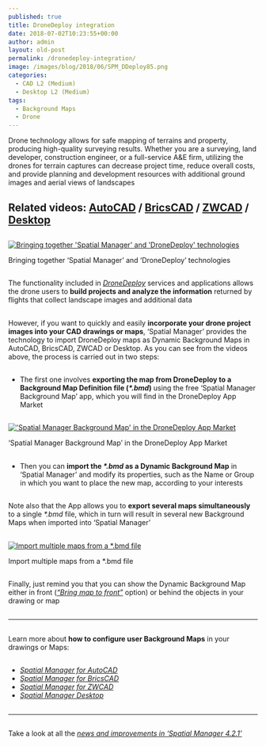 ```yaml
---
published: true
title: DroneDeploy integration
date: 2018-07-02T10:23:55+00:00
author: admin
layout: old-post
permalink: /dronedeploy-integration/
image: /images/blog/2018/06/SPM_DDeploy85.png
categories:
  - CAD L2 (Medium)
  - Desktop L2 (Medium)
tags:
  - Background Maps
  - Drone
---
```

<p>
  Drone technology allows for safe mapping of terrains and property, producing high-quality surveying results. Whether you are a surveying, land developer, construction engineer, or a full-service A&E firm, utilizing the drones for terrain captures can decrease project time, reduce overall costs, and provide planning and development resources with additional ground images and aerial views of landscapes
</p>

<p>
  <!--more-->
</p>

<h2>
  Related videos: <a href="https://youtu.be/ijNKzdyChx0?rel=0" target="_blank" rel="nofollow"><span><span>AutoCAD</span></span></a> / <a href="https://youtu.be/UcXFtTWDGK8?rel=0" target="_blank" rel="nofollow"><span><span>BricsCAD</span></span></a> / <a href="https://youtu.be/nW8kkOOLR6k?rel=0" target="_blank" rel="nofollow"><span><span>ZWCAD</span></span></a> <span>/</span> <a href="https://youtu.be/CAayAPTijWA?rel=0" target="_blank" rel="nofollow"><span>Desktop</span></a>
</h2>

<h2>
</h2>

<div>
  <a href="/images/blog/2018/06/AC_SPM_DD.png" target="_blank" rel="nofollow"><img src="/images/blog/2018/06/AC_SPM_DD-1024x534.png" alt="Bringing together 'Spatial Manager' and 'DroneDeploy' technologies" width="625" height="326" srcset="/images/blog/2018/06/AC_SPM_DD-1024x534.png 1024w, /images/blog/2018/06/AC_SPM_DD-300x157.png 300w, /images/blog/2018/06/AC_SPM_DD-768x401.png 768w, /images/blog/2018/06/AC_SPM_DD-624x326.png 624w, /images/blog/2018/06/AC_SPM_DD.png 1280w" sizes="(max-width: 625px) 100vw, 625px" /></a>
  
  <p>
    Bringing together &#8216;Spatial Manager&#8217; and &#8216;DroneDeploy&#8217; technologies
  </p>
</div>

<h2>
</h2>

<p>
  The functionality included in <a href="https://www.dronedeploy.com/" target="_blank" rel="nofollow"><span><em><span>DroneDeploy</span></em></span></a> services and applications allows the drone users to <strong>build projects and analyze the information</strong> returned by flights that collect landscape images and additional data
</p>

<h2>
</h2>

<p>
  However, if you want to quickly and easily <strong>incorporate your drone project images into your CAD drawings or maps</strong>, &#8216;Spatial Manager&#8217; provides the technology to import DroneDeploy maps as Dynamic Background Maps in AutoCAD, BricsCAD, ZWCAD or Desktop. As you can see from the videos above, the process is carried out in two steps:
</p>

<h2>
</h2>

<ul>
  <li>
    The first one involves <strong>exporting the map from DroneDeploy to a Background Map Definition file (<em>*.bmd</em>)</strong> using the free &#8216;Spatial Manager Background Map&#8217; app, which you will find in the DroneDeploy App Market
  </li>
</ul>

<h2>
</h2>

<div>
  <a href="/images/blog/2018/06/SPM_DroneDeployApp.png" target="_blank" rel="nofollow"><img src="/images/blog/2018/06/SPM_DroneDeployApp-1024x413.png" alt="'Spatial Manager Background Map' in the DroneDeploy App Market" width="625" height="252" srcset="/images/blog/2018/06/SPM_DroneDeployApp-1024x413.png 1024w, /images/blog/2018/06/SPM_DroneDeployApp-300x121.png 300w, /images/blog/2018/06/SPM_DroneDeployApp-768x310.png 768w, /images/blog/2018/06/SPM_DroneDeployApp-624x252.png 624w, /images/blog/2018/06/SPM_DroneDeployApp.png 1198w" sizes="(max-width: 625px) 100vw, 625px" /></a>
  
  <p>
    &#8216;Spatial Manager Background Map&#8217; in the DroneDeploy App Market
  </p>
</div>

<h2>
</h2>

<ul>
  <li>
    Then you can <strong>import the <em>*.bmd</em> as a Dynamic Background Map</strong> in &#8216;Spatial Manager&#8217; and modify its properties, such as the Name or Group in which you want to place the new map, according to your interests
  </li>
</ul>

<h2>
</h2>

<p>
  Note also that the App allows you to <strong>export several maps simultaneously</strong> to a single <em>*.bmd</em> file, which in turn will result in several new Background Maps when imported into &#8216;Spatial Manager&#8217;
</p>

<h2>
</h2>

<div>
  <a href="/images/blog/2018/06/SPM_DD_ImportAll.png" target="_blank" rel="nofollow"><img src="/images/blog/2018/06/SPM_DD_ImportAll.png" alt="Import multiple maps from a *.bmd file" width="710" height="466" srcset="/images/blog/2018/06/SPM_DD_ImportAll.png 710w, /images/blog/2018/06/SPM_DD_ImportAll-300x197.png 300w, /images/blog/2018/06/SPM_DD_ImportAll-624x410.png 624w" sizes="(max-width: 710px) 100vw, 710px" /></a>
  
  <p>
    Import multiple maps from a *.bmd file
  </p>
</div>

## 

Finally, just remind you that you can show the Dynamic Background Map either in front (<a href="http://www.spatialmanager.com/bring-background-maps-to-front/" target="_blank" rel="nofollow"><span><em>&#8220;Bring map to front&#8221;</em></span></a> option) or behind the objects in your drawing or map

## 

* * *

<h2>
</h2>

<p>
  Learn more about <b>how to configure user Background Maps</b> in your drawings or Maps:
</p>

<h2>
</h2>

<ul>
  <li>
    <em><span><a href="http://wiki.spatialmanager.com/index.php/Spatial_Manager%E2%84%A2_for_AutoCAD_-_FAQs:_Background_Maps_(%22Standard%22_and_%22Professional%22_editions_only)#Can_I_configure_my_own_Web_Map_Services.3F" target="_blank" rel="nofollow">Spatial Manager for AutoCAD</a></span></em>
  </li>
  <li>
    <em><span><a href="http://wiki.spatialmanager.com/index.php/Spatial_Manager%E2%84%A2_for_BricsCAD_-_FAQs:_Background_Maps_(%22Standard%22_and_%22Professional%22_editions_only)#Can_I_configure_my_own_Web_Map_Services.3F" target="_blank" rel="nofollow">Spatial Manager for BricsCAD</a></span></em>
  </li>
  <li>
    <em><span><a href="http://wiki.spatialmanager.com/index.php/Spatial_Manager%E2%84%A2_for_ZWCAD_-_FAQs:_Background_Maps_(%22Standard%22_and_%22Professional%22_editions_only)#Can_I_configure_my_own_Web_Map_Services.3F" target="_blank" rel="nofollow">Spatial Manager for ZWCAD</a></span></em>
  </li>
  <li>
    <em><a href="http://wiki.spatialmanager.com/index.php/Spatial_Manager_Desktop%E2%84%A2_-_FAQs:_Background_Maps#Can_I_configure_my_own_Web_Map_Services.3F" target="_blank" rel="nofollow">Spatial Manager Desktop</a></em>
  </li>
</ul>

<h2>
</h2>

<h2>
</h2>

<h2>
</h2>

* * *

<h2>
</h2>

<p>
  Take a look at all the <span><em><a href="http://www.spatialmanager.com/summer-release-spatial-manager-4-2-1/" target="_blank" rel="nofollow"><span>news and improvements in &#8216;Spatial Manager 4.2.1&#8217;</span></a></em></span>
</p>